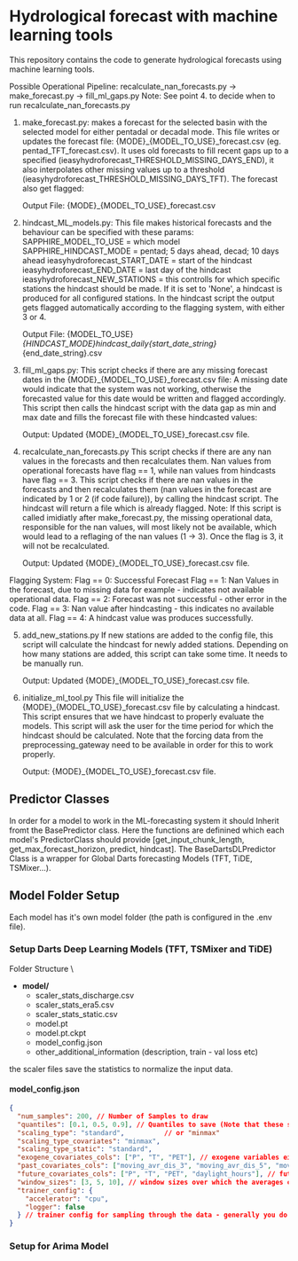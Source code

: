 # Hydrological forecast with machine learning tools
This repository contains the code to generate hydrological forecasts using machine learning tools. 

Possible Operational Pipeline:
recalculate_nan_forecasts.py -> make_forecast.py -> fill_ml_gaps.py 
Note: See point 4. to decide when to run recalculate_nan_forecasts.py

1. make_forecast.py:
    makes a forecast for the selected basin with the selected model for either pentadal or decadal mode.
    This file writes or updates the forecast file: {MODE}_{MODEL_TO_USE}_forecast.csv (eg. pentad_TFT_forecast.csv).
    It uses old forecasts to fill recent gaps up to a specified (ieasyhydroforecast_THRESHOLD_MISSING_DAYS_END), it also interpolates other missing values up to a threshold (ieasyhydroforecast_THRESHOLD_MISSING_DAYS_TFT).
    The forecast also get flagged:
    
    Output File: {MODE}_{MODEL_TO_USE}_forecast.csv

2. hindcast_ML_models.py:
    This file makes historical forecasts and the behaviour can be specified with these params:
        SAPPHIRE_MODEL_TO_USE = which model
        SAPPHIRE_HINDCAST_MODE = pentad; 5 days ahead, decad; 10 days ahead
        ieasyhydroforecast_START_DATE = start of the hindcast
        ieasyhydroforecast_END_DATE = last day of the hindcast
        ieasyhydroforecast_NEW_STATIONS = this controlls for which specific stations the hindcast should be made. If it is set to 'None', a hindcast is produced for all configured stations.
    In the hindcast script the output gets flagged automatically according to the flagging system, with either 3 or 4.

    Output File: {MODEL_TO_USE}_{HINDCAST_MODE}_hindcast_daily_{start_date_string}_{end_date_string}.csv

3. fill_ml_gaps.py:
    This script checks if there are any missing forecast dates in the {MODE}_{MODEL_TO_USE}_forecast.csv file: A missing date would indicate that the system was not working, otherwise the forecasted value for this date would be written and flagged accordingly. 
    This script then calls the hindcast script with the data gap as min and max date and fills the forecast file with these hindcasted values:

    Output: Updated {MODE}_{MODEL_TO_USE}_forecast.csv file.

4. recalculate_nan_forecasts.py
    This script checks if there are any nan values in the forecasts and then recalculates them. Nan values from operational forecasts have flag == 1, while nan values from hindcasts have flag == 3. This script checks if there are nan values in the forecasts and then recalculates them (nan values in the forecast are indicated by 1 or 2 (if code failure)), by calling the hindcast script. The hindcast will return a file which is already flagged. 
    Note: If this script is called imidiatly after make_forecast.py, the missing operational data, responsible for the nan values, will most likely not be available, which would lead to a reflaging of the nan values (1 -> 3). Once the flag is 3, it will not be recalculated.

    Output: Updated {MODE}_{MODEL_TO_USE}_forecast.csv file.

Flagging System:
    Flag == 0: Successful Forecast
    Flag == 1: Nan Values in the forecast, due to missing data for example - indicates not available operational data.
    Flag == 2: Forecast was not successful - other error in the code.
    Flag == 3: Nan value after hindcasting - this indicates no available data at all.
    Flag == 4: A hindcast value was produces successfully. 

5. add_new_stations.py
   If new stations are added to the config file, this script will calculate the hindcast for newly added stations. Depending on how many stations are added, this script can take some time. It needs to be manually run.

   Output: Updated {MODE}_{MODEL_TO_USE}_forecast.csv file.

6. initialize_ml_tool.py
    This file will initialize the {MODE}_{MODEL_TO_USE}_forecast.csv file by calculating a hindcast. This script ensures that we have hindcast to properly evaluate the models. This script will ask the user for the time period for which the hindcast should be calculated. Note that the forcing data from the preprocessing_gateway need to be available in order for this to work properly.

    Output: {MODE}_{MODEL_TO_USE}_forecast.csv file.




## Predictor Classes

In order for a model to work in the ML-forecasting system it should Inherit fromt the BasePredictor class. Here the functions are definined which each model's PredictorClass should provide [get_input_chunk_length, get_max_forecast_horizon, predict, hindcast].
The BaseDartsDLPredictor Class is a wrapper for Global Darts forecasting Models (TFT, TiDE, TSMixer...). 


## Model Folder Setup

Each model has it's own model folder (the path is configured in the .env file).

### Setup Darts Deep Learning Models (TFT, TSMixer and TiDE)

Folder Structure \
- **model/**
  - scaler_stats_discharge.csv
  - scaler_stats_era5.csv
  - scaler_stats_static.csv
  - model.pt
  - model.pt.ckpt
  - model_config.json
  - other_additional_information (description, train - val loss etc)

the scaler files save the statistics to normalize the input data.

#### model_config.json 
```json
{
  "num_samples": 200, // Number of Samples to draw 
  "quantiles": [0.1, 0.5, 0.9], // Quantiles to save (Note that these should cover ranges the model was trained on..)
  "scaling_type": "standard",          // or "minmax"
  "scaling_type_covariates": "minmax",
  "scaling_type_static": "standard",
  "exogene_covariates_cols": ["P", "T", "PET"], // exogene variables either from ERA5-Land or Snowmapper
  "past_covariates_cols": ["moving_avr_dis_3", "moving_avr_dis_5", "moving_avr_dis_10"], // covariates to use which are known until the forecast date
  "future_covariates_cols": ["P", "T", "PET", "daylight_hours"], // future covariates to use - here we have forecasted values
  "window_sizes": [3, 5, 10], // window sizes over which the averages of the past discharge should be calculated
  "trainer_config": {
    "accelerator": "cpu",
    "logger": false
  } // trainer config for sampling through the data - generally you do not change this.
}
```
### Setup for Arima Model

